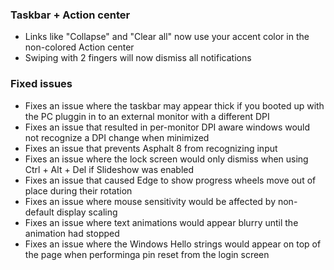 ### Taskbar + Action center
- Links like "Collapse" and "Clear all" now use your accent color in the non-colored Action center
- Swiping with 2 fingers will now dismiss all notifications

### Fixed issues
- Fixes an issue where the taskbar may appear thick if you booted up with the PC pluggin in to an external monitor with a different DPI
- Fixes an issue that resulted in per-monitor DPI aware windows would not recognize a DPI change when minimized
- Fixes an issue that prevents Asphalt 8 from recognizing input
- Fixes an issue where the lock screen would only dismiss when using Ctrl + Alt + Del if Slideshow was enabled
- Fixes an issue that caused Edge to show progress wheels move out of place during their rotation
- Fixes an issue where mouse sensitivity would be affected by non-default display scaling
- Fixes an issue where text animations would appear blurry until the animation had stopped
- Fixes an issue where the Windows Hello strings would appear on top of the page when performinga pin reset from the login screen